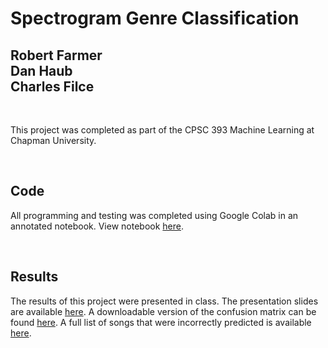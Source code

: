 # Spectrogram Genre Classification 

## Robert Farmer <br> Dan Haub <br> Charles Filce

<br>

This project was completed as part of the CPSC 393 Machine Learning at Chapman University. 

<br>

## Code
All programming and testing was completed using Google Colab in an annotated notebook. View notebook [here](https://colab.research.google.com/github/danshaub/Spectography/blob/main/Music_Spec.ipynb).

<br>

## Results
The results of this project were presented in class. The presentation slides are available [here](https://github.com/danshaub/Spectography/blob/main/results/PresentationSlides.pdf). A downloadable version of the confusion matrix can be found [here](https://github.com/danshaub/Spectography/blob/main/results/Confusion_Matrix.png). A full list of songs that were incorrectly predicted is available [here](https://github.com/danshaub/Spectography/blob/main/results/Incorrect_Predictions.csv). 
